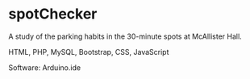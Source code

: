 # spotChecker
A study of the parking habits in the 30-minute spots at McAllister Hall.

HTML, PHP, MySQL, Bootstrap, CSS, JavaScript

Software:
Arduino.ide

